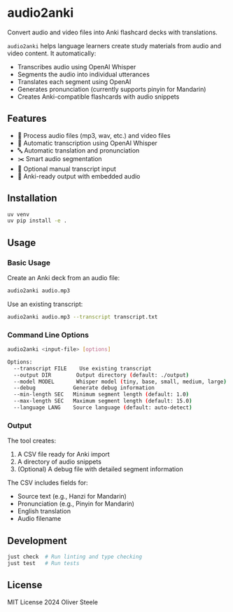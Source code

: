 # audio2anki

Convert audio and video files into Anki flashcard decks with translations.

`audio2anki` helps language learners create study materials from audio and video content. It automatically:
- Transcribes audio using OpenAI Whisper
- Segments the audio into individual utterances
- Translates each segment using OpenAI
- Generates pronunciation (currently supports pinyin for Mandarin)
- Creates Anki-compatible flashcards with audio snippets

## Features

- 🎵 Process audio files (mp3, wav, etc.) and video files
- 🤖 Automatic transcription using OpenAI Whisper
- 🔤 Automatic translation and pronunciation
- ✂️ Smart audio segmentation
- 📝 Optional manual transcript input
- 🎴 Anki-ready output with embedded audio

## Installation

```bash
uv venv
uv pip install -e .
```

## Usage

### Basic Usage

Create an Anki deck from an audio file:
```bash
audio2anki audio.mp3
```

Use an existing transcript:
```bash
audio2anki audio.mp3 --transcript transcript.txt
```

### Command Line Options

```bash
audio2anki <input-file> [options]

Options:
  --transcript FILE    Use existing transcript
  --output DIR        Output directory (default: ./output)
  --model MODEL       Whisper model (tiny, base, small, medium, large)
  --debug            Generate debug information
  --min-length SEC   Minimum segment length (default: 1.0)
  --max-length SEC   Maximum segment length (default: 15.0)
  --language LANG    Source language (default: auto-detect)
```

### Output

The tool creates:
1. A CSV file ready for Anki import
2. A directory of audio snippets
3. (Optional) A debug file with detailed segment information

The CSV includes fields for:
- Source text (e.g., Hanzi for Mandarin)
- Pronunciation (e.g., Pinyin for Mandarin)
- English translation
- Audio filename

## Development

```bash
just check  # Run linting and type checking
just test   # Run tests
```

## License

MIT License 2024 Oliver Steele

